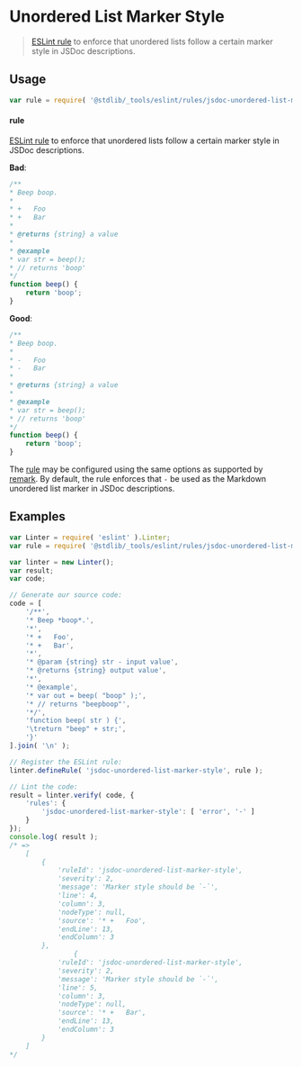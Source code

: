 # Unordered List Marker Style

> [ESLint rule][eslint-rules] to enforce that unordered lists follow a certain marker style in JSDoc descriptions.

<section class="intro">

</section>

<!-- /.intro -->

<section class="usage">

## Usage

```javascript
var rule = require( '@stdlib/_tools/eslint/rules/jsdoc-unordered-list-marker-style' );
```

#### rule

[ESLint rule][eslint-rules] to enforce that unordered lists follow a certain marker style in JSDoc descriptions.

**Bad**:

<!-- eslint-disable stdlib/jsdoc-unordered-list-marker-style, stdlib/jsdoc-markdown-remark -->

```javascript
/**
* Beep boop.
*
* +   Foo
* +   Bar
*
* @returns {string} a value
*
* @example
* var str = beep();
* // returns 'boop'
*/
function beep() {
    return 'boop';
}
```

**Good**:

```javascript
/**
* Beep boop.
*
* -   Foo
* -   Bar
*
* @returns {string} a value
*
* @example
* var str = beep();
* // returns 'boop'
*/
function beep() {
    return 'boop';
}
```

The [rule][eslint-rules] may be configured using the same options as supported by [remark][remark-lint-unordered-list-marker-style]. By default, the rule enforces that ``-`` be used as the Markdown unordered list marker in JSDoc descriptions.

</section>

<!-- /.usage -->

<section class="examples">

## Examples

<!-- eslint no-undef: "error" -->

```javascript
var Linter = require( 'eslint' ).Linter;
var rule = require( '@stdlib/_tools/eslint/rules/jsdoc-unordered-list-marker-style' );

var linter = new Linter();
var result;
var code;

// Generate our source code:
code = [
    '/**',
    '* Beep *boop*.',
    '*',
    '* +   Foo',
    '* +   Bar',
    '*',
    '* @param {string} str - input value',
    '* @returns {string} output value',
    '*',
    '* @example',
    '* var out = beep( "boop" );',
    '* // returns "beepboop"',
    '*/',
    'function beep( str ) {',
    '\treturn "beep" + str;',
    '}'
].join( '\n' );

// Register the ESLint rule:
linter.defineRule( 'jsdoc-unordered-list-marker-style', rule );

// Lint the code:
result = linter.verify( code, {
    'rules': {
        'jsdoc-unordered-list-marker-style': [ 'error', '-' ]
    }
});
console.log( result );
/* =>
    [
        {
            'ruleId': 'jsdoc-unordered-list-marker-style',
            'severity': 2,
            'message': 'Marker style should be `-`',
            'line': 4,
            'column': 3,
            'nodeType': null,
            'source': '* +   Foo',
            'endLine': 13,
            'endColumn': 3
        },
                {
            'ruleId': 'jsdoc-unordered-list-marker-style',
            'severity': 2,
            'message': 'Marker style should be `-`',
            'line': 5,
            'column': 3,
            'nodeType': null,
            'source': '* +   Bar',
            'endLine': 13,
            'endColumn': 3
        }
    ]
*/
```

</section>

<!-- /.examples -->

<section class="links">

[eslint-rules]: https://eslint.org/docs/developer-guide/working-with-rules

[remark-lint-unordered-list-marker-style]: https://github.com/remarkjs/remark-lint/tree/19150d94f89f7a0d94d083417890236d11839641/packages/remark-lint-unordered-list-marker-style

</section>

<!-- /.links -->
